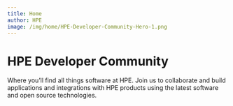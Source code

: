 ```yaml
---
title: Home
author: HPE
image: /img/home/HPE-Developer-Community-Hero-1.png
---
```

# HPE Developer Community

Where you’ll find all things software at HPE. Join us to collaborate and build applications and integrations with HPE products using the latest software and open source technologies.
